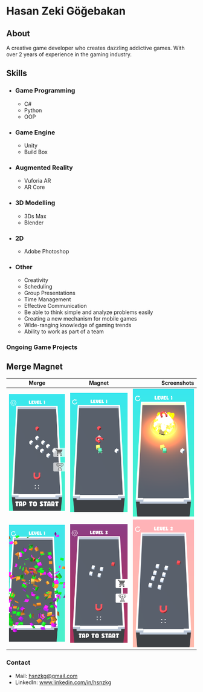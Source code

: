 # Hasan Zeki Göğebakan
## About
A creative game developer who creates dazzling addictive games.
With over 2 years of experience in the gaming industry.
## Skills
- ### Game Programming
  - C#
  - Python
  - OOP
- ### Game Engine
  - Unity
  - Build Box
- ### Augmented Reality
  - Vuforia AR
  - AR Core
- ### 3D Modelling
  - 3Ds Max
  - Blender
- ### 2D
  - Adobe Photoshop
- ### Other
  - Creativity
  - Scheduling
  - Group Presentations
  - Time Management
  - Effective Communication
  - Be able to think simple and analyze problems easily
  - Creating a new mechanism for mobile games
  - Wide-ranging knowledge of gaming trends
  - Ability to work as part of a team
### Ongoing Game Projects
## Merge Magnet
|      Merge    |      Magnet   |   Screenshots    |
| ------------- |:-------------:| ----------------:|
| <img src="Projects/MergeMagnet.png" width="200"> | <img src="Projects/MergeMagnet1.png" width="200"> | <img src="Projects/MergeMagnet2.png" width="200"> |
| <img src="Projects/MergeMagnet3.png" width="200"> | <img src="Projects/MergeMagnet4.png" width="200"> | <img src="Projects/MergeMagnet5.png" width="200"> |
### Contact
- Mail: hsnzkg@gmail.com
- LinkedIn: www.linkedin.com/in/hsnzkg




